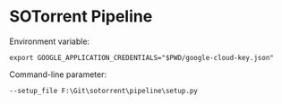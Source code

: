 # SOTorrent Pipeline

Environment variable:

    export GOOGLE_APPLICATION_CREDENTIALS="$PWD/google-cloud-key.json"

Command-line parameter:

    --setup_file F:\Git\sotorrent\pipeline\setup.py